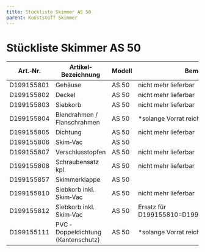 ```yaml
---
title: Stückliste Skimmer AS 50
parent: Kunststoff Skimmer
---
```


# Stückliste Skimmer AS 50

|Art.‐Nr.|Artikel‐Bezeichnung|Modell|Bemerkung|
|---|---|---|---|
|D199155801|Gehäuse|AS 50|nicht mehr lieferbar|
|D199155802|Deckel|AS 50|nicht mehr lieferbar|
|D199155803|Siebkorb|AS 50|nicht mehr lieferbar|
|D199155804|Blendrahmen / Flanschrahmen|AS 50|*solange Vorrat reicht|
|D199155805|Dichtung|AS 50|nicht mehr lieferbar|
|D199155806|Skim‐Vac|AS 50| |
|D199155807|Verschlusstopfen|AS 50|nicht mehr lieferbar|
|D199155808|Schraubensatz kpl.|AS 50|nicht mehr lieferbar|
|D199155857|Skimmerklappe|AS 50| |
|D199155810|Siebkorb inkl. Skim‐Vac|AS 50|nicht mehr lieferbar|
|D199155812|Siebkorb inkl. Skim‐Vac|AS 50|Ersatz für D199155810=D199155812+D199155857|
|D199155111|PVC ‐ Doppeldichtung (Kantenschutz)|AS 50|*solange Vorrat reicht|

